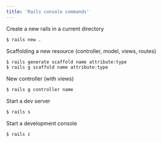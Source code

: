 ```yaml
---
title: 'Rails console commands'
---
```


Create a new rails in a current directory
```bash
$ rails new .
```

Scaffolding a new resource (controller, model, views, routes)
```bash
$ rails generate scaffold name attribute:type
$ rails g scaffold name attribute:type
```

New controller (with views)
```bash
$ rails g controller name
```

Start a dev server
```bash
$ rails s
```

Start a development console
```bash
$ rails c
```
